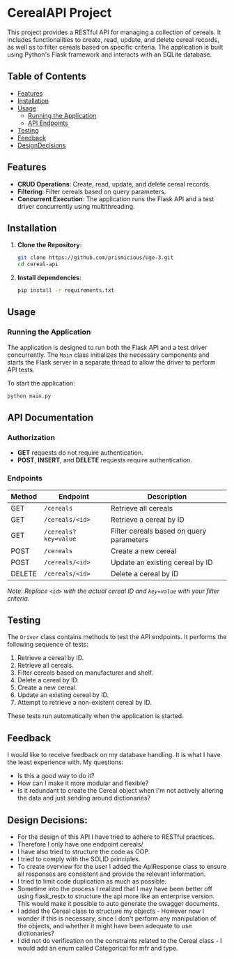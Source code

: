 # CerealAPI Project

This project provides a RESTful API for managing a collection of cereals. It includes functionalities to create, read, update, and delete cereal records, as well as to filter cereals based on specific criteria. The application is built using Python's Flask framework and interacts with an SQLite database.

## Table of Contents

- [Features](#features)
- [Installation](#installation)
- [Usage](#usage)
  - [Running the Application](#running-the-application)
  - [API Endpoints](#api-endpoints)
- [Testing](#testing)
- [Feedback](#feedback)
- [DesignDecisions](#designdecisions)

## Features

- **CRUD Operations**: Create, read, update, and delete cereal records.
- **Filtering**: Filter cereals based on query parameters.
- **Concurrent Execution**: The application runs the Flask API and a test driver concurrently using multithreading.

## Installation

1. **Clone the Repository**:

   ```bash
   git clone https://github.com/prismicious/Uge-3.git
   cd cereal-api
   ```

2. **Install dependencies**:
    ```bash
    pip install -r requirements.txt
    ```
    
## Usage

### Running the Application

The application is designed to run both the Flask API and a test driver concurrently. The `Main` class initializes the necessary components and starts the Flask server in a separate thread to allow the driver to perform API tests.

To start the application:

```bash
python main.py
```
## API Documentation

### Authorization

- **GET** requests do not require authentication.
- **POST**, **INSERT**, and **DELETE** requests require authentication.

### Endpoints

| Method | Endpoint             | Description                              |
|--------|----------------------|------------------------------------------|
| GET    | `/cereals`          | Retrieve all cereals                      |
| GET    | `/cereals/<id>`     | Retrieve a cereal by ID                   |
| GET    | `/cereals?key=value` | Filter cereals based on query parameters |
| POST   | `/cereals`          | Create a new cereal                       |
| POST   | `/cereals/<id>`     | Update an existing cereal by ID           |
| DELETE | `/cereals/<id>`     | Delete a cereal by ID                     |

*Note: Replace `<id>` with the actual cereal ID and `key=value` with your filter criteria.*

## Testing

The `Driver` class contains methods to test the API endpoints. It performs the following sequence of tests:

1. Retrieve a cereal by ID.
2. Retrieve all cereals.
3. Filter cereals based on manufacturer and shelf.
4. Delete a cereal by ID.
5. Create a new cereal.
6. Update an existing cereal by ID.
7. Attempt to retrieve a non-existent cereal by ID.

These tests run automatically when the application is started.

## Feedback
I would like to receive feedback on my database handling. It is what I have
the least experience with. 
My questions:
- Is this a good way to do it? 
- How can I make it more modular and flexible?
- Is it redundant to create the Cereal object when I'm not actively altering the data and just sending around dictionaries?

## Design Decisions:
- For the design of this API I have tried to adhere to RESTful practices.
- Therefore I only have one endpoint cereals/
- I have also tried to structure the code as OOP.
- I tried to comply with the SOLID principles.
- To create overview for the user I added the ApiResponse class to ensure all responses are consistent and provide the relevant information.
- I tried to limit code duplication as much as possible.
- Sometime into the process I realized that I may have been better off using flask_restx to structure the api more like an enterprise version. This would make it possible to auto generate the swagger documents.
- I added the Cereal class to structure my objects - However now I wonder if this is necessary, since I don't perform any manipulation of the objects, and whether it might have been adequate to use dictionaries?
- I did not do verification on the constraints related to the Cereal class - I would add an enum called Categorical for mfr and type.